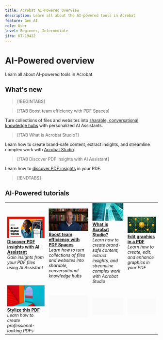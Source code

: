 ```yaml
---
title: Acrobat AI-Powered Overview
description: Learn all about the AI-powered tools in Acrobat
feature: Gen AI
role: User
level: Beginner, Intermediate
jira: KT-19422
---
```

# AI-Powered overview

Learn all about AI-powered tools in Acrobat.

## What's new

>[!BEGINTABS]

>[!TAB Boost team efficiency with PDF Spaces]

Turn collections of files and websites into [sharable, conversational knowledge hubs](../getting-started/pdf-spaces-legal.md) with personalized AI Assistants. 

>[!TAB What is Acrobat Studio?]

Learn how to create brand-safe content, extract insights, and streamline complex work with [Acrobat Studio](../getting-started/acrobat-studio.md).

>[!TAB Discover PDF insights with AI Assistant]

Learn how to [discover PDF insights](../getting-started/ai-assistant.md) in your PDF.

>[!ENDTABS]

## AI-Powered tutorials

<table style="table-layout:fixed">
<tr>
  <td>
    <a href="../getting-started/ai-assistant.md">
      <img alt="Discover PDF insights with AI Assistant" src="../assets/ai-assistant.png" />
    </a>
    <div>
    <a href="../getting-started/ai-assistant.md"><strong>Discover PDF insights with AI Assistant</strong></a>
    </div>
    <em>Gain insights from your PDF files using AI Assistant</em>
    <br>
  </td>
  <td>
    <a href="../getting-started/pdf-spaces-legal.md">
      <img alt="Boost team efficiency with PDF Spaces" src="../assets/pdf-spaces.png" />
    </a>
    <div>
    <a href="../getting-started/pdf-spaces-legal.md"><strong>Boost team efficiency with PDF Spaces</strong></a>
    </div>
    <em>Learn how to turn collections of files and websites into sharable, conversational knowledge hubs</em>
    <br>
  </td>
  <td>
    <a href="../getting-started/acrobat-studio.md">
      <img alt="What is Acrobat Studio?" src="../assets/acrobat-studio.png" />
    </a>
    <div>
    <a href="../getting-started/acrobat-studio.md"><strong>What is Acrobat Studio?</strong></a>
    </div>
    <em>Learn how to create brand-safe content, extract insights, and streamline complex work with Acrobat Studio</em>
    <br>
  </td>
  <td>
    <a href="../getting-started/edit-graphics.md">
      <img alt="Edit graphics in a PDF" src="../assets/edit-graphics.png" />
    </a>
    <div>
    <a href="../getting-started/edit-graphics.md"><strong>Edit graphics in a PDF</strong></a>
    </div>
    <em>Learn how to create, edit, and enhance graphics in your PDF</em>
    <br>
  </td>
</tr>
<tr>
  <td>
  <a href="../getting-started/stylize-this-pdf.md">
      <img alt="Stylize this PDF" src="../assets/ai-powered.png" />
    </a>
    <div>
    <a href="../getting-started/stylize-this-pdf.md"><strong>Stylize this PDF</strong></a>
    </div>
    <em>Learn how to create professional-looking PDFs</em>
    <br>
  </td>
  <td>
        <img alt="Spacer" src="../assets/Grayspacer.png" />
        <div>
        <br>
  </td>
  <td>
        <img alt="Spacer" src="../assets/Grayspacer.png" />
        <div>
        <br>
  </td>
  <td>
        <img alt="Spacer" src="../assets/Grayspacer.png" />
        <div>
        <br>
  </td>
</tr>
</table>
